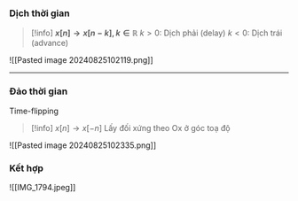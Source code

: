 ### Dịch thời gian
>[!info] **$x[n] \to x [n - k], k \in \mathbb{R}$**
>$k > 0$: Dịch phải (delay)
>$k < 0$: Dịch trái (advance)
>

![[Pasted image 20240825102119.png]]
___
### Đảo thời gian
Time-flipping
>[!info] $x[n] \to x[-n]$
>Lấy đối xứng theo Ox ở góc toạ độ

![[Pasted image 20240825102335.png]]
### Kết hợp
![[IMG_1794.jpeg]]
